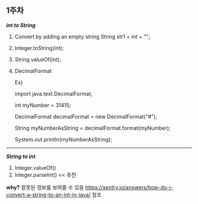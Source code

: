 **1주차**
---
***int to String***
1. Convert by adding an empty string String str1 = int + "";
2. Integer.toString(int);
3. String.valueOf(int);
4. DecimalFormat

   Ex)
	
 
 	import java.text.DecimalFormat;

	int myNumber = 31415;

	DecimalFormat decimalFormat = new DecimalFormat("#");

	String myNumberAsString = decimalFormat.format(myNumber);

	System.out.println(myNumberAsString);

---

***String to int***
1. Integer.valueOf()
2. Integer.parseInt() << 추천

****why?****
잘못된 정보를 보여줄 수 있음
https://sentry.io/answers/how-do-i-convert-a-string-to-an-int-in-java/ 참조
